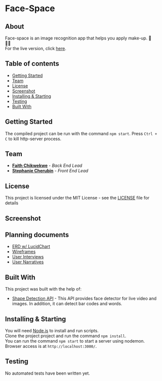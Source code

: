 # Face-Space

## About
Face-space is an image recognition app that helps you apply make-up. 💄 💅🏾<br>
For the live version, click [here](http://...).

## Table of contents
* [Getting Started](#getting-started)
* [Team](#team)
* [License](#license)
* [Screenshot](#screenshot)
* [Installing & Starting](#installing-&-starting)
* [Testing](#testing)
* [Built With](#built-with)

## Getting Started
The compiled project can be run with the command `npm start`. Press `Ctrl + C` to kill http-server process.

## Team
* **[Faith Chikwekwe](https://github.com/fchikwekwe)** - *Back End Lead*
* **[Stephanie Cherubin](https://github.com/StephanieCherubin)** - *Front End Lead*

## License
This project is licensed under the MIT License - see the [LICENSE](https://github.com/fchikwekwe/FaceSpace/blob/dev/LICENSE) file for details

## Screenshot

## Planning documents
* [ERD w/ LucidChart](https://www.lucidchart.com/documents/edit/97a299c1-4228-445b-9895-d0371d1ef5b8?shared=true&)
* [Wireframes](url)
* [User Interviews](https://docs.google.com/document/d/1bCqTNiHnvjjZIKC9UdtI-DHZo99CbpR7agNk5crk72Q/edit?usp=sharing)
* [User Narratives](https://docs.google.com/document/d/1v1B4Gf8fTLAxLSwZtnuqddWkrnEPL-8z74Y-H6S7Iqk/edit?usp=sharing)

## Built With
This project was built with the help of:
* [Shape Detection API](https://wicg.github.io/shape-detection-api/) - This API provides face detector for live video and images. In addition, it can detect bar codes and words.

## Installing & Starting
You will need [Node.js](https://nodejs.org) to install and run scripts.<br>
Clone the project project and run the command `npm install`.<br>
You can run the command `npm start` to start a server using nodemon. <br>
Browser access is at `http://localhost:3000/`.

## Testing
No automated tests have been written yet.
